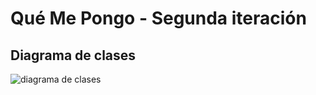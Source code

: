 # Qué Me Pongo - Segunda iteración

## Diagrama de clases

![diagrama de clases](https://i.imgur.com/EBPV161.png)


